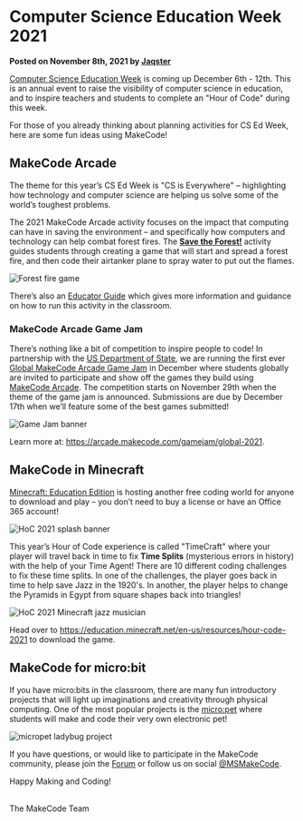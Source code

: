 # Computer Science Education Week 2021

**Posted on November 8th, 2021 by [Jaqster](https://github.com/jaqster)**

[Computer Science Education Week](www.https://csedweek.org) is coming up December 6th - 12th. This is an annual event to raise the visibility of computer science in education, and to inspire teachers and students to complete an "Hour of Code" during this week.

For those of you already thinking about planning activities for CS Ed Week, here are some fun ideas using MakeCode!

## MakeCode Arcade

The theme for this year’s CS Ed Week is "CS is Everywhere" – highlighting how technology and computer science are helping us solve some of the world’s toughest problems.

The 2021 MakeCode Arcade activity focuses on the impact that computing can have in saving the environment – and specifically how computers and technology can help combat forest fires. The **[Save the Forest!](https://arcade.makecode.com/hour-of-code-2021)** activity guides students through creating a game that will start and spread a forest fire, and then code their airtanker plane to spray water to put out the flames.

![Forest fire game](/static/blog/csed-week/csed-week-2021/forest-fires.gif)

There’s also an [Educator Guide](https://arcade.makecode.com/hour-of-code/educators-2021) which gives more information and guidance on how to run this activity in the classroom.

### MakeCode Arcade Game Jam

There’s nothing like a bit of competition to inspire people to code! In partnership with the [US Department of State](https://www.state.gov), we are running the first ever [Global MakeCode Arcade Game Jam](https://arcade.makecode.com/gamejam/global-2021) in December where students globally are invited to participate and show off the games they build using [MakeCode Arcade](https://arcade.makecode.com). The competition starts on November 29th when the theme of the game jam is announced. Submissions are due by December 17th when we’ll feature some of the best games submitted!

![Game Jam banner](/static/blog/csed-week/csed-week-2021/game-jam-banner.png)

Learn more at: https://arcade.makecode.com/gamejam/global-2021.

## MakeCode in Minecraft

[Minecraft: Education Edition](https://education.minecraft.net/en-us/homepage) is hosting another free coding world for anyone to download and play – you don’t need to buy a license or have an Office 365 account!

![HoC 2021 splash banner](/static/blog/csed-week/csed-week-2021/hoc2021-splash-banner.jpg)

This year’s Hour of Code experience is called "TimeCraft" where your player will travel back in time to fix **Time Splits** (mysterious errors in history) with the help of your Time Agent! There are 10 different coding challenges to fix these time splits. In one of the challenges, the player goes back in time to help save Jazz in the 1920's. In another, the player helps to change the Pyramids in Egypt from square shapes back into triangles!

![HoC 2021 Minecraft jazz musician](/static/blog/csed-week/csed-week-2021/hoc2021-jazz-musician.png)

Head over to https://education.minecraft.net/en-us/resources/hour-code-2021 to download the game.

## MakeCode for micro:bit

If you have micro:bits in the classroom, there are many fun introductory projects that will light up imaginations and creativity through physical computing. One of the most popular projects is the [micro:pet](https://microbit.org/projects/make-it-code-it/microbit-pet/) where students will make and code their very own electronic pet!

![micropet ladybug project](/static/blog/csed-week/csed-week-2021/micropet-ladybug.jpg)

If you have questions, or would like to participate in the MakeCode community, please join the [Forum](https://forum.makecode.com) or follow us on social [@MSMakeCode](https://twitter.com/MSMakeCode).

Happy Making and Coding!

<br/>
The MakeCode Team